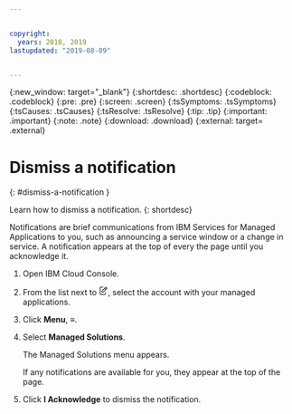 ```yaml
---


copyright:
  years: 2018, 2019
lastupdated: "2019-08-09"


---
```


{:new_window: target="_blank"} 
{:shortdesc: .shortdesc} 
{:codeblock: .codeblock} 
{:pre: .pre} 
{:screen: .screen} 
{:tsSymptoms: .tsSymptoms} 
{:tsCauses: .tsCauses} 
{:tsResolve: .tsResolve} 
{:tip: .tip} 
{:important: .important} 
{:note: .note} 
{:download: .download} 
{:external: target= .external} 

# Dismiss a notification
{: #dismiss-a-notification } 

Learn how to dismiss a notification.
{: shortdesc} 

Notifications are brief communications from IBM Services for Managed
Applications to you, such as announcing a service window or a change in
service. A notification appears at the top of every the page until you
acknowledge it.

1.  Open IBM Cloud Console.

2.  From the list next to <svg aria-label="pencil with paper"
    alt="pencil with paper" viewBox="0 0 32 32" width="16"
    height="16"><path d="M22 22v6H6V4h10V2H6a2 2 0 0 0-2 2v24a2 2 0 0
    0 2 2h16a2 2 0 0 0 2-2v-6z"/><path d="M29.537 5.76L26.24
    2.463a1.58 1.58 0 0 0-2.236 0L10 16.467V22h5.533L29.537 7.995a1.58
    1.58 0 0 0 0-2.235zM14.704 20H12v-2.704l9.44-9.441 2.705
    2.704zM25.56 9.145l-2.704-2.704 2.267-2.267 2.704
    2.704z"/></svg>, select the account with your managed
    applications.

3.  Click **Menu**, ≡.

4.  Select **Managed Solutions**.
    
    The Managed Solutions menu appears.
    
    If any notifications are available for you, they appear at the top
    of the page.

5.  Click **I Acknowledge** to dismiss the notification.
